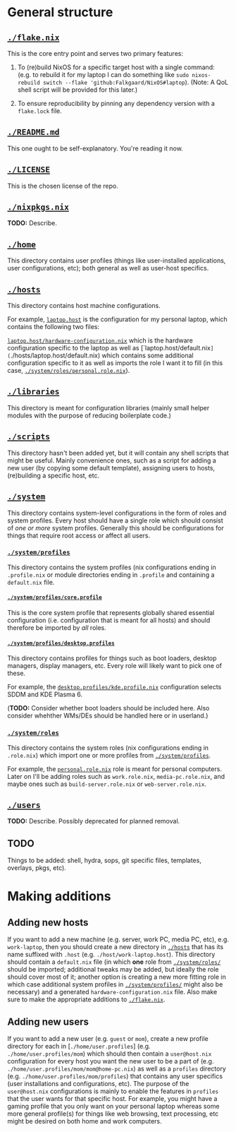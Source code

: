 # General structure

## [`./flake.nix`](flake.nix)

This is the core entry point and serves two primary features:

1. To (re)build NixOS for a specific target host with a single command: (e.g. to rebuild it for my laptop I can do something like `sudo nixos-rebuild switch --flake 'github:Falkgaard/NixOS#laptop`). (Note: A QoL shell script will be provided for this later.)

2. To ensure reproducibility by pinning any dependency version with a `flake.lock` file.

## [`./README.md`](README.md)

This one ought to be self-explanatory. You're reading it now.

## [`./LICENSE`](LICENSE)

This is the chosen license of the repo. 

## [`./nixpkgs.nix`](nixpkgs.nix)

**TODO:** Describe.

## [`./home`](home)

This directory contains user profiles (things like user-installed applications, user configurations, etc); both general as well as user-host specifics.

## [`./hosts`](hosts)

This directory contains host machine configurations.

For example, [`laptop.host`](`./hosts/laptop.host) is the configuration for my personal laptop, which contains the following two files:

[`laptop.host/hardware-configuration.nix`](`./hosts/laptop.host/hardware-configuration.nix) which is the hardware configuration specific to the laptop as well as [`laptop.host/default.nix`](`./hosts/laptop.host/default.nix) which contains some additional configuration specific to it as well as imports the role I want it to fill (in this case, [`./system/roles/personal.role.nix`](system/roles/personal.role.nix)).

## [`./libraries`](libraries)

This directory is meant for configuration libraries (mainly small helper modules with the purpose of reducing boilerplate code.)

## [`./scripts`](scripts)

This directory hasn't been added yet, but it will contain any shell scripts that might be useful. Mainly convenience ones, such as a script for adding a new user (by copying some default template), assigning users to hosts, (re)building a specific host, etc.

## [`./system`](system)

This directory contains system-level configurations in the form of roles and system profiles. Every host should have a single role which should consist of *one or more* system profiles. Generally this should be configurations for things that require root access or affect all users.

### [`./system/profiles`](system/profiles)

This directory contains the system profiles (nix configurations ending in `.profile.nix` or module directories ending in `.profile` and containing a `default.nix` file.

#### [`./system/profiles/core.profile`](./system/profiles/core.profile)

This is the core system profile that represents globally shared essential configuration (i.e. configuration that is meant for all hosts) and should therefore be imported by *all* roles.

#### [`./system/profiles/desktop.profiles`](./system/profiles/desktop.profiles)

This directory contains profiles for things such as boot loaders, desktop managers, display managers, etc. Every role will likely want to pick one of these.

For example, the [`desktop.profiles/kde.profile.nix`](./system/profiles/desktop.profiles/kde.profile.nix) configuration selects SDDM and KDE Plasma 6.

(**TODO:** Consider whether boot loaders should be included here. Also consider whehther WMs/DEs should be handled here or in userland.)

### [`./system/roles`](system/roles)

This directory contains the system roles (nix configurations ending in `.role.nix`) which import one or more profiles from [`./system/profiles`](system/profiles).

For example, the [`personal.role.nix`](system/roles/personal.role.nix) role is meant for personal computers. Later on I'll be adding roles such as `work.role.nix`, `media-pc.role.nix`, and maybe ones such as `build-server.role.nix` or `web-server.role.nix`.

## [`./users`](users)

**TODO:** Describe. Possibly deprecated for planned removal.

## TODO

Things to be added: shell, hydra, sops, git specific files, templates, overlays, pkgs, etc).

# Making additions

## Adding new hosts

If you want to add a new machine (e.g. server, work PC, media PC, etc), e.g. `work-laptop`, then you should create a new directory in [`./hosts`](hosts) that has its name suffixed with `.host` (e.g. `./host/work-laptop.host`). This directory should contain a `default.nix` file (in which **one** role from [`./system/roles/`](system/roles) should be imported; additional tweaks may be added, but ideally the role should cover most of it; another option is creating a new more fitting role in which case additional system profiles in [`./system/profiles/`](system/profiles) might also be necessary) and a generated `hardware-configuration.nix` file. Also make sure to make the appropriate additions to [`./flake.nix`](flake.nix).

## Adding new users

If you want to add a new user (e.g. `guest` or `mom`), create a new profile directory for each in [`./home/user.profiles`] (e.g. `./home/user.profiles/mom`) which should then contain a `user@host.nix` configuration for every host you want the new user to be a part of (e.g. `./home/user.profiles/mom/mom@home-pc.nix`) as well as a `profiles` directory (e.g. `./home/user.profiles/mom/profiles`) that contains any user specifics (user installations and configurations, etc). The purpose of the `user@host.nix` configurations is mainly to enable the features in `profiles` that the user wants for that specific host. For example, you might have a gaming profile that you only want on your personal laptop whereas some more general profile(s) for things like web browsing, text processing, etc might be desired on both home and work computers.
